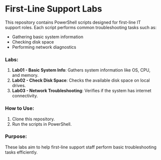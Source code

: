 # First-Line Support Labs

This repository contains PowerShell scripts designed for first-line IT support roles. Each script performs common troubleshooting tasks such as:
- Gathering basic system information
- Checking disk space
- Performing network diagnostics

### Labs:
1. **Lab01 - Basic System Info**: Gathers system information like OS, CPU, and memory.
2. **Lab02 - Check Disk Space**: Checks the available disk space on local drives.
3. **Lab03 - Network Troubleshooting**: Verifies if the system has internet connectivity.

### How to Use:
1. Clone this repository.
2. Run the scripts in PowerShell.

### Purpose:
These labs aim to help first-line support staff perform basic troubleshooting tasks efficiently.
